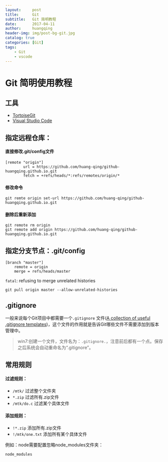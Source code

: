 ```yaml
---
layout:     post
title:      Git
subtitle:   Git 简明教程
date:       2017-04-11
author:     huangqing
header-img: img/post-bg-git.jpg
catalog: true
categories: [Git]
tags:
    - Git
    - vscode    
---
```




# Git 简明使用教程

## 工具

+ [TortoiseGit](https://tortoisegit.org/)
+ [Visual Studio Code](https://code.visualstudio.com/)

## 指定远程仓库：

#### 直接修改.git/config文件

~~~
[remote "origin"]
        url = https://github.com/huang-qing/github-huangqing.github.io.git
        fetch = +refs/heads/*:refs/remotes/origin/*
~~~

#### 修改命令 

~~~
git remte origin set-url https://github.com/huang-qing/github-huangqing.github.io.git
~~~

#### 删除后重新添加

~~~
git remote rm origin 
git remote add origin https://github.com/huang-qing/github-huangqing.github.io.git
~~~

## 指定分支节点：.git/config

~~~
[branch "master"]
	remote = origin
	merge = refs/heads/master
~~~

`fatal`: refusing to merge unrelated histories

~~~
git pull origin master --allow-unrelated-histories
~~~

## .gitignore

一般来说每个Git项目中都需要一个`.gitignore` 文件([A collection of useful .gitignore templates](https://github.com/github/gitignore))，这个文件的作用就是告诉Git哪些文件不需要添加到版本管理中。

>win7:创建一个文件，文件名为：`.gitignore.`，注意前后都有一个点。保存之后系统会自动重命名为“.gitignore”。

## 常用规则

#### 过滤规则：

+ `/mtk/` 过滤整个文件夹
+ `*.zip` 过滤所有.zip文件
+ `/mtk/do.c` 过滤某个具体文件

#### 添加规则：

+ `!*.zip` 添加所有.zip文件
+ `!/mtk/one.txt` 添加所有某个具体文件

例如：node需要配置忽略node_modules文件夹：

~~~
node_modules
~~~